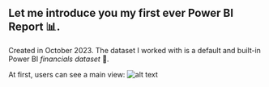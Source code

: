 ## Let me introduce you my **first** ever **Power BI Report** :bar_chart:. 

Created in October 2023. The dataset I worked with is a default and built-in Power BI _financials dataset_ :money_with_wings:.

At first, users can see a main view:
![alt text](https://github.com/olabucz/projects/tree/main/Projects/02%20Power%20BI%20Report/Images/01_main_view.png?raw=true)

